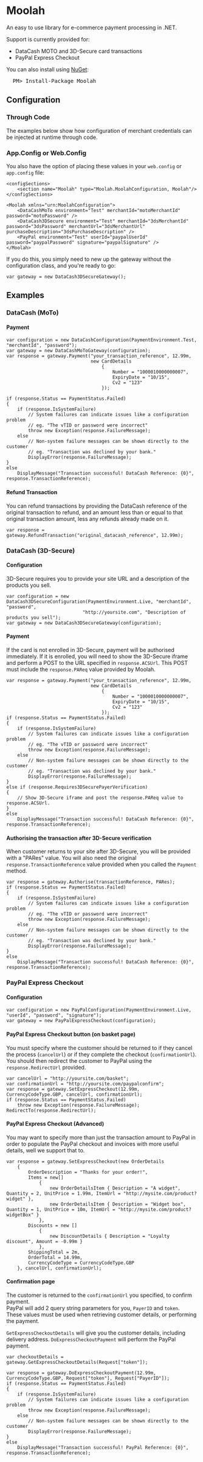 # Moolah

An easy to use library for e-commerce payment processing in .NET.

Support is currently provided for:
* DataCash MOTO and 3D-Secure card transactions
* PayPal Express Checkout

You can also install using [NuGet](http://nuget.org/Packages/Search?packageType=Packages&searchCategory=All+Categories&searchTerm=machine.specifications):
<pre>
  PM> Install-Package Moolah
</pre>

## Configuration
### Through Code
The examples below show how configuration of merchant credentials can be injected at runtime through code.

### App.Config or Web.Config
You also have the option of placing these values in your `web.config` or `app.config` file:

	<configSections>
		<section name="Moolah" type="Moolah.MoolahConfiguration, Moolah"/>
	</configSections>
	
	<Moolah xmlns="urn:MoolahConfiguration">
		<DataCashMoTo environment="Test" merchantId="motoMerchantId" password="motoPassword" />
		<DataCash3DSecure environment="Test" merchantId="3dsMerchantId" password="3dsPassword" merchantUrl="3dsMerchantUrl" purchaseDescription="3dsPurchaseDescription" />
		<PayPal environment="Test" userId="paypalUserId" password="paypalPassword" signature="paypalSignature" />
	</Moolah>

If you do this, you simply need to new up the gateway without the configuration class, and you're ready to go:

	var gateway = new DataCash3DSecureGateway();


## Examples
### DataCash (MoTo)
#### Payment

	var configuration = new DataCashConfiguration(PaymentEnvironment.Test, "merchantId", "password");
	var gateway = new DataCashMoToGateway(configuration);
	var response = gateway.Payment("your_transaction_reference", 12.99m,
								   new CardDetails
									   {
										   Number = "1000010000000007",
										   ExpiryDate = "10/15",
										   Cv2 = "123"
									   });

	if (response.Status == PaymentStatus.Failed)
	{
		if (response.IsSystemFailure)
			// System failures can indicate issues like a configuration problem
			// eg. "The vTID or password were incorrect"
			throw new Exception(response.FailureMessage);
		else
			// Non-system failure messages can be shown directly to the customer
			// eg. "Transaction was declined by your bank."
			DisplayError(response.FailureMessage);
	}
	else
		DisplayMessage("Transaction successful! DataCash Reference: {0}", response.TransactionReference);

#### Refund Transaction
You can refund transactions by providing the DataCash reference of the original transaction to refund, and an amount less than or equal to that original transaction amount, less any refunds already made on it.

	var response = gateway.RefundTransaction("original_datacash_reference", 12.99m);

### DataCash (3D-Secure)

#### Configuration

3D-Secure requires you to provide your site URL and a description of the products you sell.

	var configuration = new DataCash3DSecureConfiguration(PaymentEnvironment.Live, "merchantId", "password",
								"http://yoursite.com", "Description of products you sell");
	var gateway = new DataCash3DSecureGateway(configuration);
	
#### Payment

If the card is not enrolled in 3D-Secure, payment will be authorised immediately.
If it is enrolled, you will need to show the 3D-Secure iframe and perform a POST to the URL
specified in `response.ACSUrl`.  This POST must include the `response.PAReq` value provided by Moolah.

	var response = gateway.Payment("your_transaction_reference", 12.99m,
								   new CardDetails
									   {
										   Number = "1000010000000007",
										   ExpiryDate = "10/15",
										   Cv2 = "123"
									   });
	if (response.Status == PaymentStatus.Failed)
	{
		if (response.IsSystemFailure)
			// System failures can indicate issues like a configuration problem
			// eg. "The vTID or password were incorrect"
			throw new Exception(response.FailureMessage);
		else
			// Non-system failure messages can be shown directly to the customer
			// eg. "Transaction was declined by your bank."
			DisplayError(response.FailureMessage);
	}
	else if (response.Requires3DSecurePayerVerification)
	{
		// Show 3D-Secure iframe and post the response.PAReq value to response.ACSUrl.
	}
	else
		DisplayMessage("Transaction successful! DataCash Reference: {0}", response.TransactionReference);

#### Authorising the transaction after 3D-Secure verification
		
When customer returns to your site after 3D-Secure, you will be provided with a "PARes" value.
You will also need the original `response.TransactionReference` value provided when you called the `Payment` method.

	var response = gateway.Authorise(transactionReference, PARes);
	if (response.Status == PaymentStatus.Failed)
	{
		if (response.IsSystemFailure)
			// System failures can indicate issues like a configuration problem
			// eg. "The vTID or password were incorrect"
			throw new Exception(response.FailureMessage);
		else
			// Non-system failure messages can be shown directly to the customer
			// eg. "Transaction was declined by your bank."
			DisplayError(response.FailureMessage);
	}
	else
		DisplayMessage("Transaction successful! DataCash Reference: {0}", response.TransactionReference);
	
		
### PayPal Express Checkout

#### Configuration

	var configuration = new PayPalConfiguration(PaymentEnvironment.Live, "userId", "password", "signature");
	var gateway = new PayPalExpressCheckout(configuration);

#### PayPal Express Checkout button (on basket page)

You must specify where the customer should be returned to if they cancel the process (`cancelUrl`) or if
they complete the checkout (`confirmationUrl`).
You should then redirect the customer to PayPal using the `response.RedirectUrl` provided.
	
	var cancelUrl = "http://yoursite.com/basket";
	var confirmationUrl = "http://yoursite.com/paypalconfirm";
	var response = gateway.SetExpressCheckout(12.99m, CurrencyCodeType.GBP, cancelUrl, confirmationUrl);
	if (response.Status == PaymentStatus.Failed)
		throw new Exception(response.FailureMessage);
	RedirectTo(response.RedirectUrl); 
	
#### PayPal Express Checkout (Advanced)

You may want to specify more than just the transaction amount to PayPal in order to populate the PayPal checkout and invoices with more useful details, well we support that to.

	var response = gateway.SetExpressCheckout(new OrderDetails
		{
			OrderDescription = "Thanks for your order!",
			Items = new[]
				{
					new OrderDetailsItem { Description = "A widget", Quantity = 2, UnitPrice = 1.99m, ItemUrl = "http://mysite.com/product?widget" },
					new OrderDetailsItem { Description = "Widget box", Quantity = 1, UnitPrice = 10m, ItemUrl = "http://mysite.com/product?widgetBox" }
				},
			Discounts = new []
				{
					new DiscountDetails { Description = "Loyalty discount", Amount = -0.99m }
				},
			ShippingTotal = 2m,
			OrderTotal = 14.99m,
			CurrencyCodeType = CurrencyCodeType.GBP
		}, cancelUrl, confirmationUrl);
	
#### Confirmation page

The customer is returned to the `confirmationUrl` you specified, to confirm payment.  
PayPal will add 2 query string parameters for you, `PayerID` and `token`.  
These values must be used when retrieving customer details, or performing the payment.

`GetExpressCheckoutDetails` will give you the customer details, including delivery address.
`DoExpressCheckoutPayment` will perform the PayPal payment.
	
	var checkoutDetails = gateway.GetExpressCheckoutDetails(Request["token"]);
	
	var response = gateway.DoExpressCheckoutPayment(12.99m, CurrencyCodeType.GBP, Request["token"], Request["PayerID"]);
	if (response.Status == PaymentStatus.Failed)
	{
		if (response.IsSystemFailure)
			// System failures can indicate issues like a configuration problem
			throw new Exception(response.FailureMessage);
		else
			// Non-system failure messages can be shown directly to the customer
			DisplayError(response.FailureMessage);
	}
	else
		DisplayMessage("Transaction successful! PayPal Reference: {0}", response.TransactionReference);
